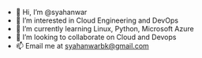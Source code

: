 - 👋 Hi, I’m @syahanwar
- 👀 I’m interested in Cloud Engineering and DevOps
- 🌱 I’m currently learning Linux, Python, Microsoft Azure
- 💞️ I’m looking to collaborate on Cloud and Devops
- 📫 Email me at syahanwarbk@gmail.com

<!---
syahanwar/syahanwar is a ✨ special ✨ repository because its `README.md` (this file) appears on your GitHub profile.
You can click the Preview link to take a look at your changes.
--->
